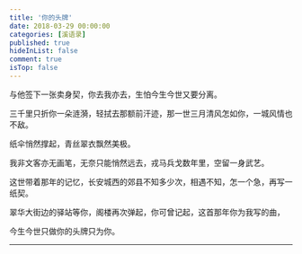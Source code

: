 ```yaml
---
title: '你的头牌'
date: 2018-03-29 00:00:00
categories: [溪语录]
published: true
hideInList: false
comment: true 
isTop: false
---
```


与他签下一张卖身契，你去我亦去，生怕今生今世又要分离。

三千里只折你一朵涟漪，轻拭去那额前汗迹，那一世三月清风怎如你，一城风情也不敌。

纸伞悄然撑起，青丝翠衣飘然美极。

我非文客亦无画笔，无奈只能悄然远去，戎马兵戈数年里，空留一身武艺。

这世带着那年的记忆，长安城西的郊县不知多少次，相遇不知，怎一个急，再写一纸契。

翠华大街边的驿站等你，阁楼再次弹起，你可曾记起，这首那年你为我写的曲，

今生今世只做你的头牌只为你。

---
